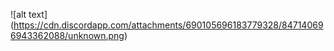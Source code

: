 ![alt text] (https://cdn.discordapp.com/attachments/690105696183779328/847140696943362088/unknown.png)
